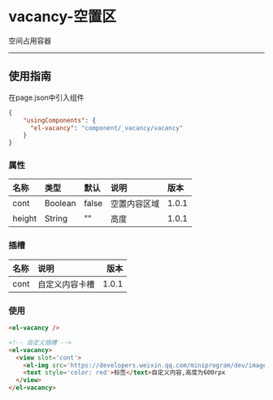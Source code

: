# vacancy-空置区

空间占用容器

---

## 使用指南

在page.json中引入组件

```json
{
    "usingComponents": {
      "el-vacancy": "component/_vacancy/vacancy"
    }
}
```

### 属性

| 名称 | 类型 | 默认 | 说明 | 版本 |
| :--- | :--- | :--- | :--- | :--- |
| cont | Boolean | false | 空置内容区域 | 1.0.1 |
| height | String | "" | 高度 | 1.0.1 |

### 插槽

| 名称 | 说明 | 版本 |
| :--- | :--- | ---: |
| cont | 自定义内容卡槽 | 1.0.1 |

### 使用

```html
<el-vacancy />

<!-- 自定义插槽 -->
<el-vacancy>
  <view slot='cont'>
    <el-img src='https://developers.weixin.qq.com/miniprogram/dev/image/cat/0.jpg' style='margin: 0 auto;display:block;width: 300rpx; height: 300rpx' />
    <text style='color: red'>标签</text>自定义内容,高度为600rpx
  </view>
</el-vacancy>
```



